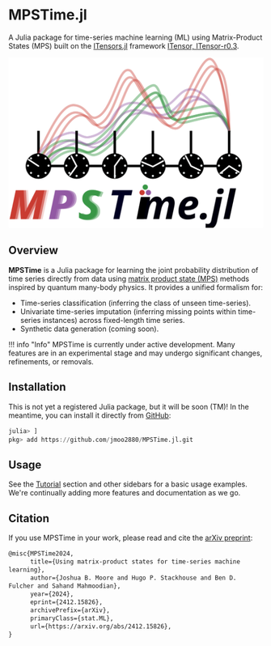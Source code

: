 # MPSTime.jl
A Julia package for time-series machine learning (ML) using Matrix-Product States (MPS) built on the [ITensors.jl](https://github.com/ITensor/ITensors.jl) framework [ITensor, ITensor-r0.3](@cite).

![](./assets/logo.svg)

## Overview

__MPSTime__ is a Julia package for learning the joint probability distribution of time series directly from data using [matrix product state (MPS)](https://en.wikipedia.org/wiki/Matrix_product_state) methods inspired by quantum many-body physics. 
It provides a unified formalism for:
- Time-series classification (inferring the class of unseen time-series).
- Univariate time-series imputation (inferring missing points within time-series instances) across fixed-length time series.
- Synthetic data generation (coming soon).

!!! info "Info"
    MPSTime is currently under active development. Many features are in an experimental stage and may undergo significant changes, refinements, or removals.

## Installation
This is not yet a registered Julia package, but it will be soon (TM)! In the meantime, you can install it directly from  [GitHub](https://github.com/jmoo2880/MPSTime.jl?tab=readme-ov-file):

```Julia
julia> ]
pkg> add https://github.com/jmoo2880/MPSTime.jl.git
```

## Usage
See the [Tutorial](@ref) section and other sidebars for a basic usage examples. We're continually adding more features and documentation as we go.

## Citation
If you use MPSTime in your work, please read and cite the [arXiv preprint](https://arxiv.org/abs/2412.15826):
```
@misc{MPSTime2024,
      title={Using matrix-product states for time-series machine learning}, 
      author={Joshua B. Moore and Hugo P. Stackhouse and Ben D. Fulcher and Sahand Mahmoodian},
      year={2024},
      eprint={2412.15826},
      archivePrefix={arXiv},
      primaryClass={stat.ML},
      url={https://arxiv.org/abs/2412.15826}, 
}
```
